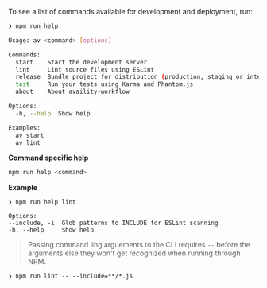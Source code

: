 To see a list of commands available for development and deployment, run:

```bash
❯ npm run help

Usage: av <command> [options]

Commands:
  start    Start the development server
  lint     Lint source files using ESLint
  release  Bundle project for distribution (production, staging or integration)
  test     Run your tests using Karma and Phantom.js
  about    About availity-workflow

Options:
  -h, --help  Show help

Examples:
  av start
  av lint
```

**Command specific help**
```bash
npm run help <command>
```

**Example**
```
❯ npm run help lint

Options:
--include, -i  Glob patterns to INCLUDE for ESLint scanning
-h, --help     Show help
```

> Passing command ling arguements to the CLI requires `--` before the arguments else they won't get recognized when running through NPM.
```
❯ npm run lint -- --include=**/*.js
```
